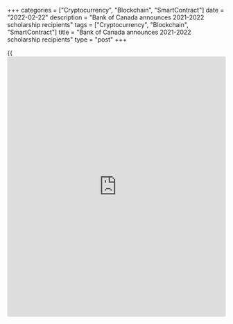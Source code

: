 +++
categories = ["Cryptocurrency", "Blockchain", "SmartContract"]
date = "2022-02-22"
description = "Bank of Canada announces 2021-2022 scholarship recipients"
tags = ["Cryptocurrency", "Blockchain", "SmartContract"]
title = "Bank of Canada announces 2021-2022 scholarship recipients"
type = "post"
+++

{{<iframe id="large-banner" src="https://www.bounty.group/#slide=23.0" width="100%" height="600" scrolling="no" style="border: 0px solid rgb(216, 221, 230); border-radius: 3px;">}}

The Bank of Canada is pleased to announce this year’s recipients of its
[scholarship awards][1]  for students with disabilities, Indigenous
students and students who identify as a woman or as a member of a
visible minority or racialized group. We know that diversity and
inclusion are core to our success as a leading central bank. A more
inclusive economy is a bigger economy—a more prosperous economy. That is
why our scholarships are designed to encourage Canadians from diverse
backgrounds to further their education and consider employment in fields
related to the work of the Bank.

The 2021-22 award recipients are as follows:

  * **Allison Lee** , pursuing a Bachelor of Commerce with a Major in Finance at McGill University
  * **Ashna Zaman** , completing a Bachelor of Science in Financial Mathematics and Economics at the University of Ottawa
  * **Bradley Bonner** , pursuing a Diploma in Business Administration at St. Lawrence College
  * **Claudiane Boulanger** , completing an integrated Bachelor of Science in Economics and Mathematics at Université Laval
  * **Dawson Trimper** , pursuing a Bachelor of Business Administration with a Major in Accounting at Cape Breton University
  * **Delilah Fisher** , pursuing a Bachelor of Business Administration at the University of Regina
  * **Donya Ashnaei** , pursuing a combined JD/MA in Economics at the University of Toronto
  * **Harlee Melinchuk** , completing a Bachelor of Arts Honours in Economics with Subsidiary in Mathematics at St. Francis Xavier University
  * **Kate Waslen** , completed a Bachelor of Arts Honours with a Major in Applied Economics (Minor in French and Spanish) at Queen’s University
  * **Kyra Carmichael** , completed an Honours Bachelor of Social Sciences in Economics (Minor in Mathematics) at the University of Ottawa
  * **Linnea Dalvi** , completing an Honours Bachelor of Science in Economics with Finance concentration at University of Victoria
  * **Parsa Mahmud** , completing an Honours Bachelor of Arts in Economics and Public Policy at University of Toronto
  * **Shingai Magumbe** , pursuing a Diploma in Computer Science at Algonquin College
  * **Yilin Ren** , pursuing a Bachelor of Arts in Economics Math and Political Economy track (Minors in Finance, Statistics and Machine Learning, Applied Mathematics, and East Asian Studies) at Princeton University

##  Notes for editors

  * The 2021-22 recipients of the Bank’s general scholarship receive $4,000 per year, renewable for up to four years. The award is intended to assist Canadian students with disabilities, Indigenous students and those who identify as a member of a visible minority or racialized group with tuition at an accredited academic institution. Each award of tuition assistance comes with the possibility of a work placement at the Bank. 
  * In 2022, the Bank is expanding its [Scholarship Award for Post-Secondary Students][2]. Starting this year, recipients will be awarded a scholarship of $8,000 and students who identify as LGBTQ2S+ as well as Francophone students are now eligible to apply. Recipients may be offered a work opportunity at the Bank, with mentorship by a Bank employee. 
  * Recipients of the [Master’s Scholarship Award for Women in Economics and Finance][3] must have completed or be in the final two years of an undergraduate degree at a Canadian university, and self-identify as a woman. In addition to the Scholarship Award of $10,000 CAD, successful candidates may be offered a work opportunity at the Bank, with mentorship by a Bank employee.
  * For more information on all opportunities for students, please visit our [[website](https://www.playgroundfx.com/blog/website-for-forex-trading/)][4]. 

   1. www.bankofcanada.ca/careers/scholarship-awards/
   2. www.bankofcanada.ca/careers/scholarship-awards/#scholarship-awards
   3. www.bankofcanada.ca/careers/scholarship-awards/#master-scholarship-award
   4. www.bankofcanada.ca/careers/students/